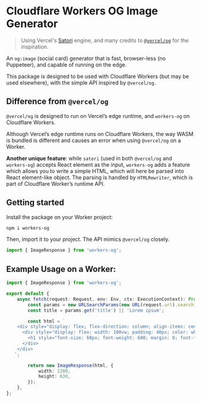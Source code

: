 # Cloudflare Workers OG Image Generator

> Using Vercel's [Satori](https://github.com/vercel/satori) engine, and many credits to [`@vercel/og`](https://vercel.com/docs/concepts/functions/edge-functions/og-image-generation) for the inspiration.

An `og:image` (social card) generator that is fast, browser-less (no Puppeteer), and capable of running on the edge.

This package is designed to be used with Cloudflare Workers (but may be used elsewhere), with the simple API inspired by `@vercel/og`.

## Difference from `@vercel/og`

`@vercel/og` is designed to run on Vercel’s edge runtime, and `workers-og` on Cloudflare Workers.

Although Vercel’s edge runtime runs on Cloudflare Workers, the way WASM is bundled is different and causes an error when using `@vercel/og` on a Worker.

**Another unique feature**: while `satori` (used in both `@vercel/og` and `workers-og`) accepts React element as the input, `workers-og` adds a feature which allows you to write a simple HTML, which will here be parsed into React element-like object. The parsing is handled by `HTMLRewriter`, which is part of Cloudflare Worker’s runtime API.

## Getting started

Install the package on your Worker project:

```bash
npm i workers-og
```

Then, import it to your project. The API mimics `@vercel/og` closely.

```typescript
import { ImageResponse } from 'workers-og';
```

## Example Usage on a Worker:

```typescript
import { ImageResponse } from 'workers-og';

export default {
	async fetch(request: Request, env: Env, ctx: ExecutionContext): Promise<Response> {
		const params = new URLSearchParams(new URL(request.url).search);
		const title = params.get('title') || 'Lorem ipsum';

		const html = `
    <div style="display: flex; flex-direction: column; align-items: center; justify-content: center; height: 100vh; width: 100vw; font-family: sans-serif; background: #160f29">
      <div style="display: flex; width: 100vw; padding: 40px; color: white;">
        <h1 style="font-size: 60px; font-weight: 600; margin: 0; font-family: 'Bitter'; font-weight: 500">${title}</h1>
      </div>
    </div>
   `;

		return new ImageResponse(html, {
			width: 1200,
			height: 630,
		});
	},
};
```
